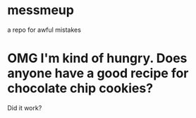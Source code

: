 # messmeup
a repo for awful mistakes

# OMG I'm kind of hungry. Does anyone have a good recipe for chocolate chip cookies?
Did it work?